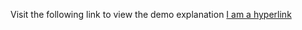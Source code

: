 Visit the following link to view the demo explanation
<a href="https://blog.csdn.net/qq_28767795/article/details/81239925" target="_blank">I am a hyperlink</a>



